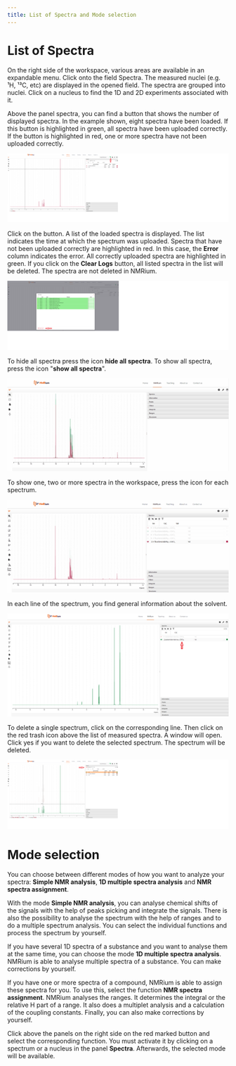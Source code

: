 ```yaml
---
title: List of Spectra and Mode selection
---
```


# List of Spectra

On the right side of the workspace, various areas are available in an expandable menu. Click onto the field Spectra. The measured nuclei (e.g. ¹H, ¹³C, etc) are displayed in the opened field. The spectra are grouped into nuclei. Click on a nucleus to find the 1D and 2D experiments associated with it. 

Above the panel spectra, you can find a button that shows the number of displayed spectra. In the example shown, eight spectra have been loaded. If this button is highlighted in green, all spectra have been uploaded correctly. If the button is highlighted in red, one or more spectra have not been uploaded correctly. 

![](./korrekte_Spektren.svg)

Click on the button. A list of the loaded spectra is displayed. The list indicates the time at which the spectrum was uploaded. Spectra that have not been uploaded correctly are highlighted in red. In this case, the **Error** column indicates the error. All correctly uploaded spectra are highlighted in green. If you click on the **Clear Logs** button, all listed spectra in the list will be deleted. The spectra are not deleted in NMRium. 

![](./korrekte_Spektren2.png)

To hide all spectra press the icon **hide all spectra**. To show all spectra, press the icon "**show all spectra**". 

![Hide spectrum](./Hide.gif)

To show one, two or more spectra in the workspace, press the icon for each spectrum. 

![](./show_Spectra.gif)

In each line of the spectrum, you find general information about the solvent.

![](./solvent.svg)

To delete a single spectrum, click on the corresponding line. Then click on the red trash icon above the list of measured spectra. A window will open. Click yes if you want to delete the selected spectrum. The spectrum will be deleted.

![](./Delete_spectra.png)

# Mode selection

You can choose between different modes of how you want to analyze your spectra: **Simple NMR analysis**, **1D multiple spectra analysis** and **NMR spectra assignment**. 

With the mode **Simple NMR analysis**, you can analyse chemical shifts of the signals with the help of peaks picking and integrate the signals. There is also the possibility to analyse the spectrum with the help of ranges and to do a multiple spectrum analysis. You can select the individual functions and process the spectrum by yourself.

If you have several 1D spectra of a substance and you want to analyse them at the same time, you can choose the mode **1D multiple spectra analysis**. NMRium is able to analyse multiple spectra of a substance. You can make corrections by yourself.

If you have one or more spectra of a compound, NMRium is able to assign these spectra for you. To use this, select the function **NMR spectra assignment**. NMRium analyses the ranges. It determines the integral or the relative H part of a range. It also does a multiplet analysis and a calculation of the coupling constants.  Finally, you can also make corrections by yourself.

Click above the panels on the right side on the red marked button and select the corresponding function. You must activate it by clicking on a spectrum or a nucleus in the panel **Spectra**. Afterwards, the selected mode will be available.






